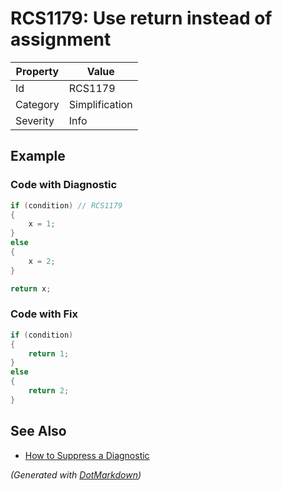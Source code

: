 # RCS1179: Use return instead of assignment

| Property | Value          |
| -------- | -------------- |
| Id       | RCS1179        |
| Category | Simplification |
| Severity | Info           |

## Example

### Code with Diagnostic

```csharp
if (condition) // RCS1179
{
    x = 1;
}
else
{
    x = 2;
}

return x;
```

### Code with Fix

```csharp
if (condition)
{
    return 1;
}
else
{
    return 2;
}
```

## See Also

* [How to Suppress a Diagnostic](../HowToConfigureAnalyzers.md#how-to-suppress-a-diagnostic)


*\(Generated with [DotMarkdown](http://github.com/JosefPihrt/DotMarkdown)\)*